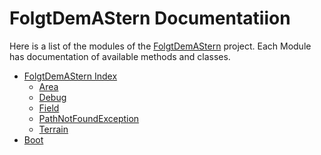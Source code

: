 # FolgtDemAStern Documentatiion

Here is a list of the modules of the [FolgtDemAStern](README.md#folgtdemastern-index) project. 
Each Module has documentation of available methods and classes.

- [FolgtDemAStern Index](README.md#folgtdemastern-index)
    - [Area](boot/Area.md#area)
    - [Debug](boot/Debug.md#debug)
    - [Field](boot/Field.md#field)
    - [PathNotFoundException](boot/PathNotFoundException.md#pathnotfoundexception)
    - [Terrain](boot/Terrain.md#terrain)
- [Boot](boot/index.md#boot)
